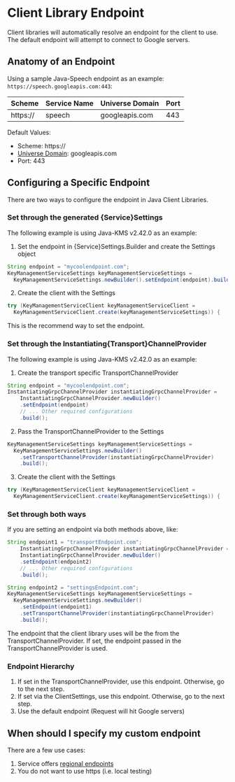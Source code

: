 # Client Library Endpoint
Client libraries will automatically resolve an endpoint for the client to use.
The default endpoint will attempt to connect to Google servers.

## Anatomy of an Endpoint
Using a sample Java-Speech endpoint as an example: `https://speech.googleapis.com:443`:

| Scheme   	| Service Name 	| Universe Domain 	| Port 	|
|----------	|--------------	|-----------------	|------	|
| https:// 	| speech       	| googleapis.com  	| 443  	|

Default Values:
- Scheme: https://
- [Universe Domain](universe_domain.md): googleapis.com
- Port: 443

## Configuring a Specific Endpoint
There are two ways to configure the endpoint in Java Client Libraries.

### Set through the generated {Service}Settings
The following example is using Java-KMS v2.42.0 as an example:

1. Set the endpoint in {Service}Settings.Builder and create the Settings object
```java
String endpoint = "mycoolendpoint.com";
KeyManagementServiceSettings keyManagementServiceSettings =
  KeyManagementServiceSettings.newBuilder().setEndpoint(endpoint).build();
```
2. Create the client with the Settings
```java
try (KeyManagementServiceClient keyManagementServiceClient =
  KeyManagementServiceClient.create(keyManagementServiceSettings)) {
```

This is the recommend way to set the endpoint.

### Set through the Instantiating{Transport}ChannelProvider
The following example is using Java-KMS v2.42.0 as an example:

1. Create the transport specific TransportChannelProvider
```java
String endpoint = "mycoolendpoint.com";
InstantiatingGrpcChannelProvider instantiatingGrpcChannelProvider =
    InstantiatingGrpcChannelProvider.newBuilder()
    .setEndpoint(endpoint)
    // ... Other required configurations
    .build();
```
2. Pass the TransportChannelProvider to the Settings
```java
KeyManagementServiceSettings keyManagementServiceSettings =
  KeyManagementServiceSettings.newBuilder()
    .setTransportChannelProvider(instantiatingGrpcChannelProvider)
    .build();
```
3. Create the client with the Settings
```java
try (KeyManagementServiceClient keyManagementServiceClient =
  KeyManagementServiceClient.create(keyManagementServiceSettings)) {
```

### Set through both ways
If you are setting an endpoint via both methods above, like:
```java
String endpoint1 = "transportEndpoint.com";
    InstantiatingGrpcChannelProvider instantiatingGrpcChannelProvider =
    InstantiatingGrpcChannelProvider.newBuilder()
    .setEndpoint(endpoint2)
    // ... Other required configurations
    .build();

String endpoint2 = "settingsEndpoint.com";
KeyManagementServiceSettings keyManagementServiceSettings =
  KeyManagementServiceSettings.newBuilder()
    .setEndpoint(endpoint1)
    .setTransportChannelProvider(instantiatingGrpcChannelProvider)
    .build();
```

The endpoint that the client library uses will be the from the TransportChannelProvider.
If set, the endpoint passed in the TransportChannelProvider is used.

### Endpoint Hierarchy
1. If set in the TransportChannelProvider, use this endpoint. Otherwise, go to the next step.
2. If set via the ClientSettings, use this endpoint. Otherwise, go to the next step.
3. Use the default endpoint (Request will hit Google servers)

## When should I specify my custom endpoint
There are a few use cases:
1. Service offers [regional endpoints](https://cloud.google.com/java/docs/setup#configure_endpoints_for_the_client_library)
2. You do not want to use https (i.e. local testing)